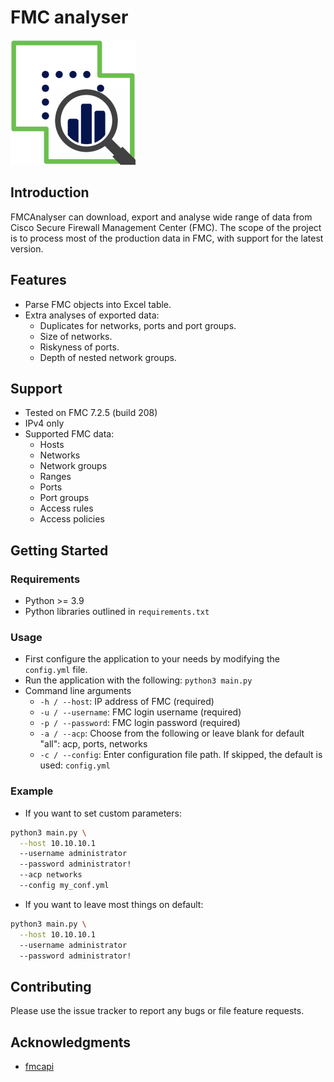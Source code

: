 # FMC analyser

![FMC Analyser logo](assets/fmc_analyser_logo.png)

## Introduction

FMCAnalyser can download, export and analyse wide range of data from Cisco Secure Firewall Management Center (FMC). The scope of the project is to process most of the production data in FMC, with support for the latest version.

## Features

- Parse FMC objects into Excel table.
- Extra analyses of exported data:
  - Duplicates for networks, ports and port groups.
  - Size of networks.
  - Riskyness of ports.
  - Depth of nested network groups.

## Support

- Tested on FMC 7.2.5 (build 208)
- IPv4 only
- Supported FMC data:
  - Hosts
  - Networks
  - Network groups
  - Ranges
  - Ports
  - Port groups
  - Access rules
  - Access policies

## Getting Started

### Requirements

- Python >= 3.9
- Python libraries outlined in `requirements.txt`

### Usage

- First configure the application to your needs by modifying the `config.yml` file.
- Run the application with the following: `python3 main.py`
- Command line arguments
  - `-h / --host`: IP address of FMC (required)
  - `-u / --username`: FMC login username (required)
  - `-p / --password`: FMC login password (required)
  - `-a / --acp`: Choose from the following or leave blank for default "all": acp, ports, networks
  - `-c / --config`: Enter configuration file path. If skipped, the default is used: `config.yml`

### Example

- If you want to set custom parameters:

```bash
python3 main.py \
  --host 10.10.10.1
  --username administrator
  --password administrator!
  --acp networks
  --config my_conf.yml
```

- If you want to leave most things on default:

```bash
python3 main.py \
  --host 10.10.10.1
  --username administrator
  --password administrator!
```

## Contributing

Please use the issue tracker to report any bugs or file feature requests.

## Acknowledgments

- [fmcapi](https://github.com/marksull/fmcapi)
